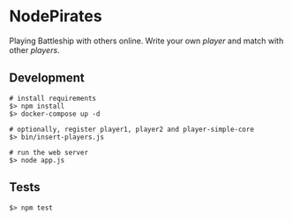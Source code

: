 NodePirates
===========

Playing Battleship with others online.
Write your own _player_ and match with other _players_.


Development
-----------

    # install requirements
    $> npm install
    $> docker-compose up -d

    # optionally, register player1, player2 and player-simple-core
    $> bin/insert-players.js

    # run the web server
    $> node app.js


Tests
-----

    $> npm test
